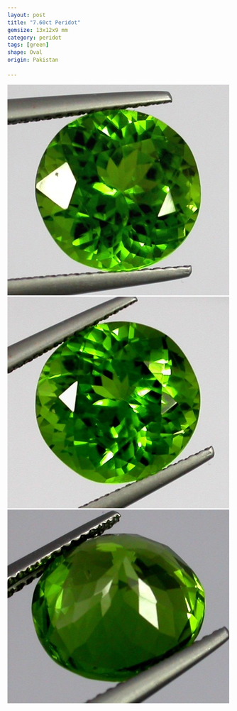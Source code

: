 ```yaml
---
layout: post
title: "7.60ct Peridot"
gemsize: 13x12x9 mm
category: peridot
tags: [green]
shape: Oval
origin: Pakistan

---
```

![Peridot pic 1](/images/7.60-peridot-a.jpg)
![Peridot pic 2](/images/7.60-peridot-b.jpg)
![Peridot pic 3](/images/7.60-peridot-c.jpg)